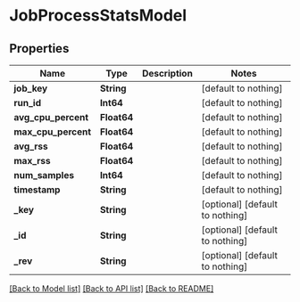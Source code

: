 # JobProcessStatsModel


## Properties
Name | Type | Description | Notes
------------ | ------------- | ------------- | -------------
**job_key** | **String** |  | [default to nothing]
**run_id** | **Int64** |  | [default to nothing]
**avg_cpu_percent** | **Float64** |  | [default to nothing]
**max_cpu_percent** | **Float64** |  | [default to nothing]
**avg_rss** | **Float64** |  | [default to nothing]
**max_rss** | **Float64** |  | [default to nothing]
**num_samples** | **Int64** |  | [default to nothing]
**timestamp** | **String** |  | [default to nothing]
**_key** | **String** |  | [optional] [default to nothing]
**_id** | **String** |  | [optional] [default to nothing]
**_rev** | **String** |  | [optional] [default to nothing]


[[Back to Model list]](../README.md#models) [[Back to API list]](../README.md#api-endpoints) [[Back to README]](../README.md)


